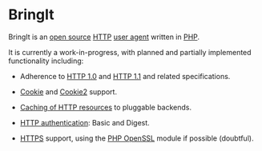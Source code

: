 BringIt
=======

BringIt is an [open source][1] [HTTP][2] [user agent][3] written in [PHP][4].

It is currently a work-in-progress, with planned and partially implemented functionality including:

* Adherence to [HTTP 1.0][5] and [HTTP 1.1][6] and related specifications.
* [Cookie][7] and [Cookie2][8] support.
* [Caching of HTTP resources][9] to pluggable backends.
* [HTTP authentication][10]: Basic and Digest.
* [HTTPS][11] support, using the [PHP OpenSSL][12] module if possible (doubtful).


  [1]: http://www.opensource.org/licenses/mit-license.php
  [2]: http://en.wikipedia.org/wiki/Hypertext_Transfer_Protocol
  [3]: http://en.wikipedia.org/wiki/User_agent
  [4]: http://www.php.net/
  [5]: http://www.w3.org/Protocols/rfc1945/rfc1945.txt
  [6]: http://www.w3.org/Protocols/rfc2616/rfc2616.txt
  [7]: http://www.ietf.org/rfc/rfc2109.txt
  [8]: http://www.ietf.org/rfc/rfc2965.txt
  [9]: http://www.w3.org/Protocols/rfc2616/rfc2616-sec13.html
  [10]: http://tools.ietf.org/html/rfc2617
  [11]: http://en.wikipedia.org/wiki/HTTPS
  [12]: http://www.php.net/openssl
